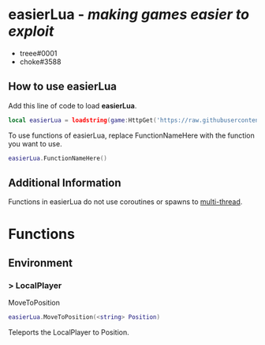 # easierLua - *making games easier to exploit*
- treee#0001
- choke#3588

## How to use easierLua
Add this line of code to load **easierLua**.
```lua
local easierLua = loadstring(game:HttpGet('https://raw.githubusercontent.com/choke-dev/easierlua/main/EasierLua.lua'))()
```
To use functions of easierLua, replace FunctionNameHere with the function you want to use.
```lua
easierLua.FunctionNameHere()
```

## Additional Information
Functions in easierLua do not use coroutines or spawns to [multi-thread](https://devforum.roblox.com/t/help-with-understanding-threads-and-multithreading/700243).

# Functions

## Environment
### > LocalPlayer
MoveToPosition
```lua
easierLua.MoveToPosition(<string> Position)
```
Teleports the LocalPlayer to <string> Position.

